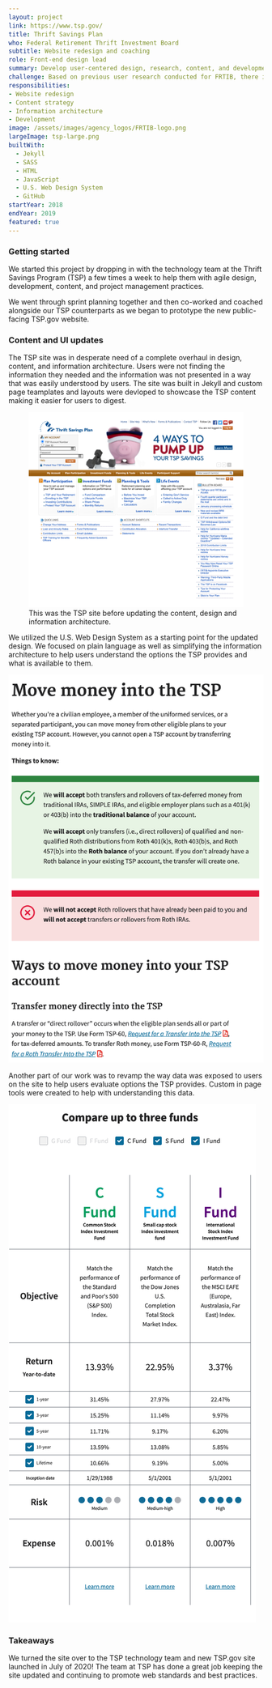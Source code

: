 ```yaml
---
layout: project
link: https://www.tsp.gov/
title: Thrift Savings Plan
who: Federal Retirement Thrift Investment Board
subtitle: Website redesign and coaching
role: Front-end design lead
summary: Develop user-centered design, research, content, and development capabilities for the Federal Retirement Thrift Investment Board (FRTIB).
challenge: Based on previous user research conducted for FRTIB, there is a gap between how information is currently organized on TSP.gov and what users need from the site to make informed retirement decisions. FRTIB wants users to be able to easily find and understand the retirement services they offer, ensuring that users are taking full advantage of the retirement benefits being provided to them. Additionally, FRTIB believes that the site would reach more users if it was mobile-friendly.
responsibilities: 
- Website redesign
- Content strategy
- Information architecture
- Development
image: /assets/images/agency_logos/FRTIB-logo.png
largeImage: tsp-large.png
builtWith:
  - Jekyll
  - SASS
  - HTML
  - JavaScript
  - U.S. Web Design System
  - GitHub
startYear: 2018
endYear: 2019
featured: true
---
```


### Getting started

We started this project by dropping in with the technology team at the Thrift Savings Program (TSP) a few times a week to help them with agile design, development, content, and project management practices. 

We went through sprint planning together and then co-worked and coached alongside our TSP counterparts as we began to prototype the new public-facing TSP.gov website. 

### Content and UI updates

The TSP site was in desperate need of a complete overhaul in design, content, and information architecture. Users were not finding the information they needed and the information was not presented in a way that was easily understood by users. The site was built in Jekyll and custom page teamplates and layouts were devloped to showcase the TSP content making it easier for users to digest. 

<figure>
<img src="/assets/images/projects/tsp-old.png"/>
<figcaption>This was the TSP site before updating the content, design and information architecture.</figcaption>
</figure>

We utilized the U.S. Web Design System as a starting point for the updated design. We focused on plain language as well as simplifying the information architecture to help users understand the options the TSP provides and what is available to them. 

<img src="/assets/images/projects/tsp-move-money.png" alt="Example of updated content UI which focuses on simplicity and readability and understanding."/>

Another part of our work was to revamp the way data was exposed to users on the site to help users evaluate options the TSP provides. Custom in page tools were created to help with understanding this data. 
 
<img src="/assets/images/projects/tsp-compare-funds.png" alt="UI comparison tool to help TSP members compare plan types."/>

### Takeaways

We turned the site over to the TSP technology team and new TSP.gov site launched in July of 2020! The team at TSP has done a great job keeping the site updated and continuing to promote web standards and best practices. 
